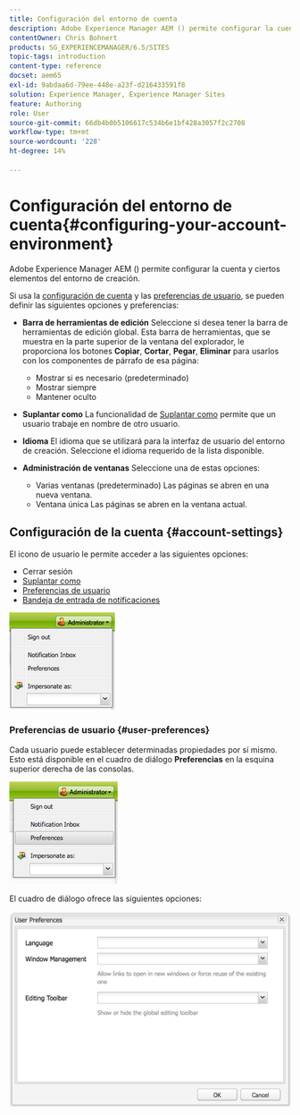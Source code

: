 ```yaml
---
title: Configuración del entorno de cuenta
description: Adobe Experience Manager AEM () permite configurar la cuenta y ciertos elementos del entorno de creación.
contentOwner: Chris Bohnert
products: SG_EXPERIENCEMANAGER/6.5/SITES
topic-tags: introduction
content-type: reference
docset: aem65
exl-id: 9abdaa6d-79ee-448e-a23f-d216433591f8
solution: Experience Manager, Experience Manager Sites
feature: Authoring
role: User
source-git-commit: 66db4b0b5106617c534b6e1bf428a3057f2c2708
workflow-type: tm+mt
source-wordcount: '228'
ht-degree: 14%

---
```


# Configuración del entorno de cuenta{#configuring-your-account-environment}

Adobe Experience Manager AEM () permite configurar la cuenta y ciertos elementos del entorno de creación.

Si usa la [configuración de cuenta](#account-settings) y las [preferencias de usuario](#user-preferences), se pueden definir las siguientes opciones y preferencias:

* **Barra de herramientas de edición**
Seleccione si desea tener la barra de herramientas de edición global. Esta barra de herramientas, que se muestra en la parte superior de la ventana del explorador, le proporciona los botones **Copiar**, **Cortar**, **Pegar**, **Eliminar** para usarlos con los componentes de párrafo de esa página:

   * Mostrar si es necesario (predeterminado)
   * Mostrar siempre
   * Mantener oculto

* **Suplantar como**
La funcionalidad de [Suplantar como](/help/sites-administering/security.md#impersonating-another-user) permite que un usuario trabaje en nombre de otro usuario.

* **Idioma**
El idioma que se utilizará para la interfaz de usuario del entorno de creación. Seleccione el idioma requerido de la lista disponible.

* **Administración de ventanas**
Seleccione una de estas opciones:

   * Varias ventanas (predeterminado)
Las páginas se abren en una nueva ventana.
   * Ventana única
Las páginas se abren en la ventana actual.

## Configuración de la cuenta {#account-settings}

El icono de usuario le permite acceder a las siguientes opciones:

* Cerrar sesión
* [Suplantar como](/help/sites-administering/security.md#impersonating-another-user)
* [Preferencias de usuario](#user-preferences)
* [Bandeja de entrada de notificaciones](/help/sites-classic-ui-authoring/author-env-inbox.md)

![chlimage_1-122](assets/chlimage_1-122.png)

### Preferencias de usuario {#user-preferences}

Cada usuario puede establecer determinadas propiedades por sí mismo. Esto está disponible en el cuadro de diálogo **Preferencias** en la esquina superior derecha de las consolas.

![screen_shot_2012-02-08at105033am](assets/screen_shot_2012-02-08at105033am.png)

El cuadro de diálogo ofrece las siguientes opciones:

![chlimage_1-123](assets/chlimage_1-123.png)
